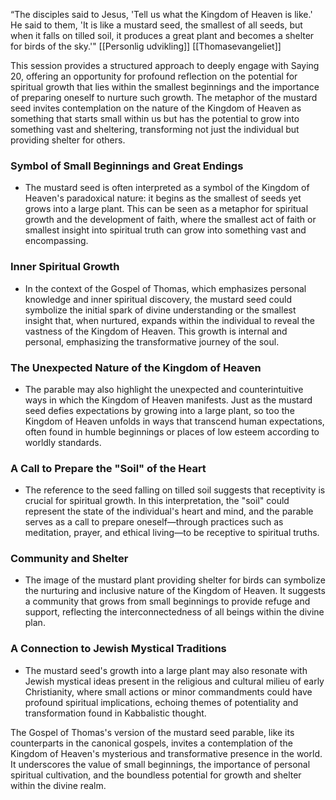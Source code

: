 “The disciples said to Jesus, 'Tell us what the Kingdom of Heaven is like.' He said to them, 'It is like a mustard seed, the smallest of all seeds, but when it falls on tilled soil, it produces a great plant and becomes a shelter for birds of the sky.'"
[[Personlig udvikling]]
[[Thomasevangeliet]]

 This session provides a structured approach to deeply engage with Saying 20, offering an opportunity for profound reflection on the potential for spiritual growth that lies within the smallest beginnings and the importance of preparing oneself to nurture such growth. The metaphor of the mustard seed invites contemplation on the nature of the Kingdom of Heaven as something that starts small within us but has the potential to grow into something vast and sheltering, transforming not just the individual but providing shelter for others.

### Symbol of Small Beginnings and Great Endings

- The mustard seed is often interpreted as a symbol of the Kingdom of Heaven's paradoxical nature: it begins as the smallest of seeds yet grows into a large plant. This can be seen as a metaphor for spiritual growth and the development of faith, where the smallest act of faith or smallest insight into spiritual truth can grow into something vast and encompassing.

### Inner Spiritual Growth

- In the context of the Gospel of Thomas, which emphasizes personal knowledge and inner spiritual discovery, the mustard seed could symbolize the initial spark of divine understanding or the smallest insight that, when nurtured, expands within the individual to reveal the vastness of the Kingdom of Heaven. This growth is internal and personal, emphasizing the transformative journey of the soul.

### The Unexpected Nature of the Kingdom of Heaven

- The parable may also highlight the unexpected and counterintuitive ways in which the Kingdom of Heaven manifests. Just as the mustard seed defies expectations by growing into a large plant, so too the Kingdom of Heaven unfolds in ways that transcend human expectations, often found in humble beginnings or places of low esteem according to worldly standards.

### A Call to Prepare the "Soil" of the Heart

- The reference to the seed falling on tilled soil suggests that receptivity is crucial for spiritual growth. In this interpretation, the "soil" could represent the state of the individual's heart and mind, and the parable serves as a call to prepare oneself—through practices such as meditation, prayer, and ethical living—to be receptive to spiritual truths.

### Community and Shelter

- The image of the mustard plant providing shelter for birds can symbolize the nurturing and inclusive nature of the Kingdom of Heaven. It suggests a community that grows from small beginnings to provide refuge and support, reflecting the interconnectedness of all beings within the divine plan.

### A Connection to Jewish Mystical Traditions

- The mustard seed's growth into a large plant may also resonate with Jewish mystical ideas present in the religious and cultural milieu of early Christianity, where small actions or minor commandments could have profound spiritual implications, echoing themes of potentiality and transformation found in Kabbalistic thought.

The Gospel of Thomas's version of the mustard seed parable, like its counterparts in the canonical gospels, invites a contemplation of the Kingdom of Heaven's mysterious and transformative presence in the world. It underscores the value of small beginnings, the importance of personal spiritual cultivation, and the boundless potential for growth and shelter within the divine realm.

